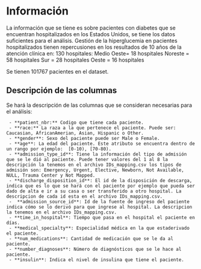 
Información 
===================

La información que se tiene es sobre pacientes con diabetes que se encuentran hospitalizados en los Estados Unidos, se tiene los datos suficientes para el análisis.
Gestión de la hiperglucemia en pacientes hospitalizados tienen repercusiones en los resultados de 10 años de la atención clínica en:
130 hospitales:
	Medio Oeste= 18 hospitales
	Noreste = 58 hospitales
	Sur = 28 hospitales
	Oeste = 16 hospitales

Se tienen 101767 pacientes en el dataset.

Descripción de las columnas
-------------


Se hará la descripción de las columnas que se consideran necesarias para el análisis:

	 - **patient_nbr:** Codigo que tiene cada paciente.
	 - **race:** La raza a la que pertenece el paciente. Puede ser: Caucasian, AfricanAmerian, Asian, Hispanic o Other.
	 - **gender**: Sexo del paciente puede ser Male o Female.
	 - **age**: La edad del paciente. Este atributo se encuentra dentro de un rango por ejemplo:  [0-10), [70-80).
	 - **admission_type_id**: Tiene la información del tipo de admisión que se le dió al paciente. Puede tener valores del 1 al 8 la descripción la tenemos en el archivo IDs_mapping.csv los tipos de admisión son: Emergency, Urgent, Elective, Newborn, Not Available, NULL, Trauma Center y Not Mapped.
	 - **discharge_disposition_id**: El id de la disposición de descarga, indica que es lo que se hará con el paciente por ejemplo que pueda ser dado de alta e ir a su casa o ser transferido a otro hospital. La descripcion de cada id esta en el archivo IDs_mapping.csv.
	 -  **admission_source_id**: Id de la fuente de ingreso del paciente indica cómo se lo derivó para que ingrese al hospital. La descripcion la tenemos en el archivo IDs_mapping.csv.
	 - **time_in_hospital**: Tiempo que pasa en el hospital el paciente en días.
	 - **medical_specialty**: Especialidad médica en la que estaderivado el paciente.
	 - **num_medications**: Cantidad de medicación que se le da al paciente.
	 - **number_diagnoses**: Número de diagnósticos que se le hace al paciente.
	 - **insulin**: Indica el nivel de insulina que tiene el paciente.
	 